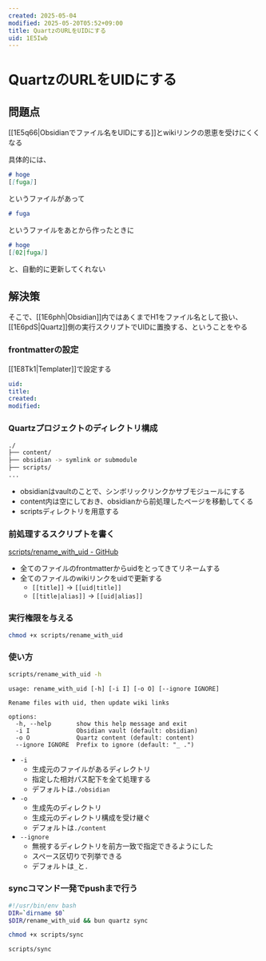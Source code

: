 ```yaml
---
created: 2025-05-04
modified: 2025-05-20T05:52+09:00
title: QuartzのURLをUIDにする
uid: 1E5Iwb
---
```


# QuartzのURLをUIDにする

## 問題点

[[1E5q66|Obsidianでファイル名をUIDにする]]とwikiリンクの恩恵を受けにくくなる

具体的には、

```md title="01.md"
# hoge
[[fuga]]
```

というファイルがあって

```md title="02.md"
# fuga
```

というファイルをあとから作ったときに

```md title="01.md"
# hoge
[[02|fuga]]
```

と、自動的に更新してくれない

## 解決策

そこで、[[1E6phh|Obsidian]]内ではあくまでH1をファイル名として扱い、
[[1E6pdS|Quartz]]側の実行スクリプトでUIDに置換する、ということをやる

### frontmatterの設定

[[1E8Tk1|Templater]]で設定する

```yaml title="frontmatter"
uid: 
title: 
created: 
modified: 
```

### Quartzプロジェクトのディレクトリ構成

```zsh title="tree"
./
├── content/
├── obsidian -> symlink or submodule
├── scripts/
...
```

- obsidianはvaultのことで、シンボリックリンクかサブモジュールにする
- content内は空にしておき、obsidianから前処理したページを移動してくる
- scriptsディレクトリを用意する

### 前処理するスクリプトを書く

[scripts/rename_with_uid - GitHub](https://github.com/mootah/mootah.github.io/blob/main/scripts/rename_with_uid)

- 全てのファイルのfrontmatterからuidをとってきてリネームする
- 全てのファイルのwikiリンクをuidで更新する
    - `[[title]]`      -> `[[uid|title]]`
    - `[[title|alias]]` -> `[[uid|alias]]`

### 実行権限を与える

```zsh title="zsh"
chmod +x scripts/rename_with_uid
```

### 使い方

```zsh title="zsh"
scripts/rename_with_uid -h
```

```stdout
usage: rename_with_uid [-h] [-i I] [-o O] [--ignore IGNORE]

Rename files with uid, then update wiki links

options:
  -h, --help       show this help message and exit
  -i I             Obsidian vault (default: obsidian)
  -o O             Quartz content (default: content)
  --ignore IGNORE  Prefix to ignore (default: "_ .")
```

- `-i`
    - 生成元のファイルがあるディレクトリ
    - 指定した相対パス配下を全て処理する
    - デフォルトは`./obsidian`
- `-o`
    - 生成先のディレクトリ
    - 生成元のディレクトリ構成を受け継ぐ
    - デフォルトは`./content`
- `--ignore`
    - 無視するディレクトリを前方一致で指定できるようにした
    - スペース区切りで列挙できる
    - デフォルトは`_`と`.`

### syncコマンド一発でpushまで行う

```bash title="scripts/sync"
#!/usr/bin/env bash
DIR=`dirname $0`
$DIR/rename_with_uid && bun quartz sync
```

```zsh title="zsh"
chmod +x scripts/sync
```

```zsh title="zsh"
scripts/sync
```